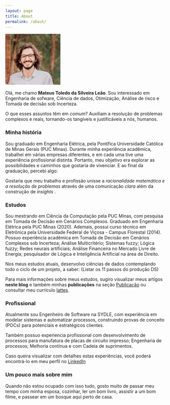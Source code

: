 ```yaml
---
layout: page
title: About
permalink: /about/
---
```


![Eu](assets/img/posts/eu-face.jpg)

Olá, me chamo **Mateus Toledo da Silveira Leão**. Sou interessado em Engenharia de sofware, Ciência de dados, Otimização, Análise de risco e Tomada de decisão sob Incerteza.

O que esses assuntos têm em _comum_?
Auxiliam a resolução de problemas complexos e reais, tornando-os tangíveis e justificáveis a nós, humanos.

### Minha história ###

Sou graduado em Engenharia Elétrica, pela Pontífica Universidade Católica de Minas Gerais (PUC Minas). Durante minha experiência acadêmica, trabalhei em várias empresas diferentes, e em cada uma tive uma experiência profissional distinta. Portanto, meu objetivo era explorar as possibilidades e caminhos que gostaria de vivenciar. E ao final da graduação, percebi algo:

Gostaria que meu trabalho e profissão unisse a _racionalidade matemática e a resolução de problemas_ através de uma comunicação  _clara_ além da construção de _insights_ . 




### Estudos ###

Sou mestrando em Ciência da Computação pela PUC Minas, com pesquisa em Tomada de Decisão em Cenários Complexos. Graduado em Engenharia Elétrica pela PUC Minas (2020). Ademais, possui curso técnico em Eletrônica pela Universidade Federal de Viçosa - Campus Florestal (2014). Possuo experiência acadêmica em Tomada de Decisão em Cenários Complexos sob Incerteza; Análise Multicritério; Sistemas fuzzy; Lógica fuzzy; Redes neurais artificiais; Análise Financeira no Mercado Livre de Energia; pesquisador de Lógica e Inteligência Artificial na área de Direito.

Nos meus estudos atuais, desenvolvo ciências de dados contemplando todo o ciclo de um projeto, a saber: (Listar os 11 passos do produção DS) 

Para mais informações sobre meus estudos, sugiro visualizar meus artigos **neste blog** e também minhas **publicações** na seção [Publicação](contact.md) ou consultar meu currículo [lattes](http://lattes.cnpq.br/7074412545424793).

### Profissional ###

Atualmente sou Engenheiro de Software na SYDLE, com experiência em modelar sistemas e automatizar processos, construindo provas de conceito (POCs) para potenciais e estratégicos clientes.

Também possuo experiencia profissional com desenvolvimento de processos para manufatura de placas de circuito impresso; Engenharia de processos; Melhoria contínua e com Cadeia de suprimentos. 

Caso queira visualizar com detalhes estas experiências, você poderá encontrá-lo em meu perfil no [LinkedIn](https://www.linkedin.com/in/mateus-toledo-da-silveira-leao/)

### Um pouco mais sobre mim ###

Quando não estou ocupado com isso tudo, gosto muito de passar meu tempo com minha esposa, cozinhar, ler um bom livro, assistir a um bom filme, e passear em um bosque aqui perto de casa.